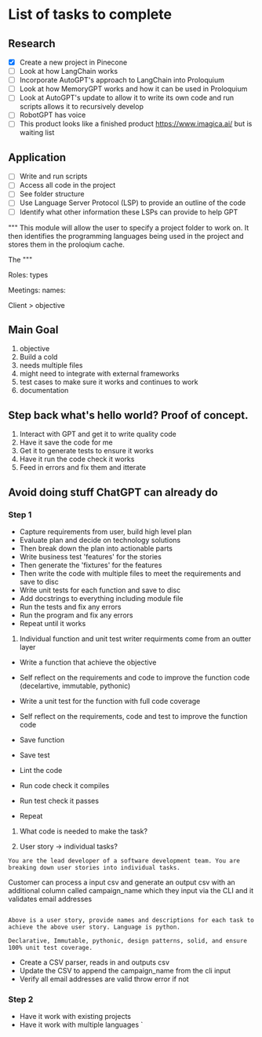 # List of tasks to complete

## Research

- [x] Create a new project in Pinecone
- [ ] Look at how LangChain works
- [ ] Incorporate AutoGPT's approach to LangChain into Proloquium
- [ ] Look at how MemoryGPT works and how it can be used in Proloquium
- [ ] Look at AutoGPT's update to allow it to write its own code and run scripts allows it to recursively develop
- [ ] RobotGPT has voice
- [ ] This product looks like a finished product https://www.imagica.ai/ but is waiting list

## Application

- [ ] Write and run scripts
- [ ] Access all code in the project
- [ ] See folder structure
- [ ] Use Language Server Protocol (LSP) to provide an outline of the code
- [ ] Identify what other information these LSPs can provide to help GPT

"""
This module will allow the user to specify a project folder to work on.
It then identifies the programming languages being used in the project
and stores them in the proloqium cache.

The
"""


Roles:
 types

Meetings:
 names:

Client > objective

## Main Goal

1. objective
2. Build a cold
3. needs multiple files
4. might need to integrate with external frameworks
5. test cases to make sure it works and continues to work
6. documentation

## Step back what's hello world? Proof of concept.

1. Interact with GPT and get it to write quality code
2. Have it save the code for me
3. Get it to generate tests to ensure it works
4. Have it run the code check it works
5. Feed in errors and fix them and itterate

## Avoid doing stuff ChatGPT can already do

### Step 1

- Capture requirements from user, build high level plan
- Evaluate plan and decide on technology solutions
- Then break down the plan into actionable parts
- Write business test 'features' for the stories
- Then generate the 'fixtures' for the features
- Then write the code with multiple files to meet the requirements and save to disc
- Write unit tests for each function and save to disc
- Add docstrings to everything including module file
- Run the tests and fix any errors
- Run the program and fix any errors
- Repeat until it works

1. Individual function and unit test writer <???> requirments come from an outter layer

- Write a function that achieve the objective
- Self reflect on the requirements and code to improve the function code (decelartive, immutable, pythonic)
- Write a unit test for the function with full code coverage
- Self reflect on the requirements, code and test to improve the function code

- Save function
- Save test
- Lint the code
- Run code check it compiles
- Run test check it passes
- Repeat

1. What code is needed to make the task?

2. User story -> individual tasks?

```
You are the lead developer of a software development team. You are breaking down user stories into individual tasks.

```
Customer can process a input csv and generate an output csv with an additional column called campaign_name which they input via the CLI and it validates email addresses
```

Above is a user story, provide names and descriptions for each task to achieve the above user story. Language is python.

Declarative, Immutable, pythonic, design patterns, solid, and ensure 100% unit test coverage.
```

- Create a CSV parser, reads in and outputs csv
- Update the CSV to append the campaign_name from the cli input
- Verify all email addresses are valid throw error if not


### Step 2

- Have it work with existing projects
- Have it work with multiple languages
`
